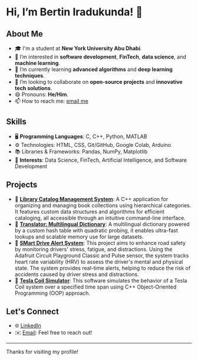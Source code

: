# Hi, I’m Bertin Iradukunda! 👋

## About Me
- 🎓 I'm a student at **New York University Abu Dhabi**.
- 👀 I’m interested in **software development**, **FinTech**, **data science**, and **machine learning**.
- 🌱 I’m currently learning **advanced algorithms** and **deep learning techniques**.
- 💞️ I’m looking to collaborate on **open-source projects** and **innovative tech solutions**.
- 😄 Pronouns: **He/Him**.
- 📫 How to reach me: [email me](iradukundabertin01@gmail.com)

## Skills
- 🖥️ **Programming Languages**: C, C++, Python, MATLAB
- ⚙️ Technologies: HTML, CSS, Git/GitHub, Google Colab, Arduino
- 📚 Libraries & Frameworks: Pandas, NumPy, Matplotlib
- 🚀 **Interests**: Data Science, FinTech, Artificial Intelligence, and Software Development

## Projects
- 🔗 **[Library Catalog Management System](https://github.com/Bertin-Ir/lcms)**: A C++ application for organizing and managing book collections using hierarchical categories. It features custom data structures and algorithms for efficient cataloging, all accessible through an intuitive command-line interface.
- 🔗 **[Translator: Multilingual Dictionary](https://github.com/Bertin-Ir/Translator)**: A multilingual dictionary powered by a custom hash table with quadratic probing, it enables ultra-fast lookups and scalable memory use for large datasets.
- 🔗 **[SMart Drive Alert System](https://github.com/Bertin-Ir/SmartDriveAlertSystem)**: This project aims to enhance road safety by monitoring drivers' stress, fatigue, and distractions. Using the Adafruit Circuit Playground Classic and Pulse sensor,
  the system tracks heart rate variability (HRV) to assess the driver's mental and physical state. The system provides real-time alerts, helping to reduce the risk of accidents caused by driver stress and distractions.
- 🔗 **[Tesla Coil Simulator](https://github.com/Bertin-Ir/Tesla_coil_Simulator)**: This software simulates the behavior of a Tesla Coil system over a specified time span using C++ Object-Oriented Programming (OOP) approach. 
## Let's Connect
- 🌐 [LinkedIn](https://www.linkedin.com/in/bertin-iradukunda-b14606250/)
- ✉️ [Email](iradukundabertin01@gmail.com): Feel free to reach out!

---

Thanks for visiting my profile! 

